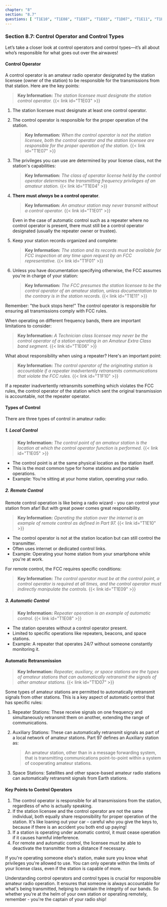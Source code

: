 ```yaml
---
chapter: "8"
section: "8.7"
questions: [ "T1E10", "T1E08", "T1E07", "T1E03", "T1D07", "T1E11", "T1E01", "T1E04", "T1E05", "T1E06", "T1E09", "T1F01", "T1F10" ]
---
```


### Section 8.7: Control Operator and Control Types

Let’s take a closer look at control operators and control types—it’s all about who’s responsible for what goes out over the airwaves!  

#### Control Operator

A control operator is an amateur radio operator designated by the station licensee (owner of the station) to be responsible for the transmissions from that station. Here are the key points:

> **Key Information:** *The station licensee must designate the station control operator.* {{< link id="T1E03" >}}

1. The station licensee must designate at least one control operator.

2. The control operator is responsible for the proper operation of the station.

   > **Key Information:** *When the control operator is not the station licensee, both the control operator and the station licensee are responsible for the proper operation of the station.* {{< link id="T1E07" >}}

3. The privileges you can use are determined by your license class, not the station's capabilities:

   > **Key Information:** *The class of operator license held by the control operator determines the transmitting frequency privileges of an amateur station.* {{< link id="T1E04" >}}

4. **There must *always* be a control operator**.  

   > **Key Information:** *An amateur station may never transmit without a control operator.* {{< link id="T1E01" >}}
   
   Even in the case of automatic control such as a repeater where no control operator is present, there must still be a control operator designated (usually the repeater owner or trustee).

5. Keep your station records organized and complete:

   > **Key Information:** *The station and its records must be available for FCC inspection at any time upon request by an FCC representative.* {{< link id="T1F01" >}}

6. Unless you have documentation specifying otherwise, the FCC assumes you're in charge of your station:

   > **Key Information:** *The FCC presumes the station licensee to be the control operator of an amateur station, unless documentation to the contrary is in the station records.* {{< link id="T1E11" >}}

Remember: "the buck stops here!" The control operator is responsible for ensuring all transmissions comply with FCC rules.

When operating on different frequency bands, there are important limitations to consider:

> **Key Information:** *A Technician class licensee may never be the control operator of a station operating in an Amateur Extra Class band segment.* {{< link id="T1E06" >}}

What about responsibility when using a repeater? Here's an important point:

> **Key Information:** *The control operator of the originating station is accountable if a repeater inadvertently retransmits communications that violate the FCC rules.* {{< link id="T1F10" >}}

If a repeater inadvertently retransmits something which violates the FCC rules, the control operator of the station which sent the original transmission is accountable, not the repeater operator.

#### Types of Control

There are three types of control in amateur radio:

##### 1. Local Control

> **Key Information:** *The control point of an amateur station is the location at which the control operator function is performed.* {{< link id="T1E05" >}}

- The control point is at the same physical location as the station itself.
- This is the most common type for home stations and portable operations.
- Example: You're sitting at your home station, operating your radio.

##### 2. Remote Control

Remote control operation is like being a radio wizard - you can control your station from afar! But with great power comes great responsibility.

> **Key Information:** *Operating the station over the internet is an example of remote control as defined in Part 97.* {{< link id="T1E10" >}}

- The control operator is not at the station location but can still control the transmitter.
- Often uses internet or dedicated control links.
- Example: Operating your home station from your smartphone while you're at work.

For remote control, the FCC requires specific conditions:

> **Key Information:** *The control operator must be at the control point, a control operator is required at all times, and the control operator must indirectly manipulate the controls.* {{< link id="T1E09" >}}

##### 3. Automatic Control

> **Key Information:** *Repeater operation is an example of automatic control.* {{< link id="T1E08" >}}

- The station operates without a control operator present.
- Limited to specific operations like repeaters, beacons, and space stations.
- Example: A repeater that operates 24/7 without someone constantly monitoring it.

#### Automatic Retransmission

> **Key Information:** *Repeater, auxiliary, or space stations are the types of amateur stations that can automatically retransmit the signals of other amateur stations.* {{< link id="T1D07" >}}

Some types of amateur stations are permitted to automatically retransmit signals from other stations. This is a key aspect of automatic control that has specific rules:

1. Repeater Stations: These receive signals on one frequency and simultaneously retransmit them on another, extending the range of communications.

2. Auxiliary Stations: These can automatically retransmit signals as part of a local network of amateur stations. Part 97 defines an Auxiliary station as:
   > An amateur station, other than in a message forwarding system, that is transmitting communications point-to-point within a system of cooperating amateur stations.

3. Space Stations: Satellites and other space-based amateur radio stations can automatically retransmit signals from Earth stations.

#### Key Points to Control Operators

1. The control operator is responsible for all transmissions from the station, regardless of who is actually speaking.
2. If the station licensee and the control operator are not the same individual, both equally share responsibility for proper operation of the station. It's like loaning out your car – careful who you give the keys to, because if there is an accident you both end up paying!
3. If a station is operating under automatic control, it must cease operation if it causes harmful interference.
4. For remote and automatic control, the licensee must be able to deactivate the transmitter from a distance if necessary.

If you're operating someone else's station, make sure you know what privileges you're allowed to use. You can only operate within the limits of your license class, even if the station is capable of more.

Understanding control operators and control types is crucial for responsible amateur radio operation. It ensures that someone is always accountable for what's being transmitted, helping to maintain the integrity of our bands. So whether you're at the helm of your own station or operating remotely, remember - you're the captain of your radio ship!
